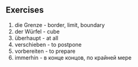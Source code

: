 ## Exercises
1. die Grenze - border, limit, boundary<br>
2. der Würfel - cube<br>
3. überhaupt - at all<br>
4. verschieben - to postpone<br>
5. vorbereiten - to prepare<br>
6. immerhin - в конце концов, по крайней мере<br>
